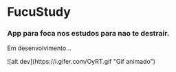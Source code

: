 # FucuStudy
<h3>App para foca nos estudos para nao te destrair.</h3>
<p>
  <a align="center">Em desenvolvimento...</a>
</p>
![alt dev](https://i.gifer.com/OyRT.gif "Gif animado")
